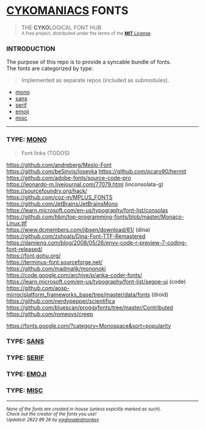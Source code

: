 # [CYKOMANIACS](https://github.com/cykomaniacs) FONTS

> THE **CYKO**LOGICAL FONT HUB\
> <sup>A free project, distributed under the terms of the [**MIT** License](LICENSE).</sup>

### INTRODUCTION

The purpose of this repo is to provide a syncable bundle of fonts.\
The fonts are categorized by type:

> Implemented as separate repos (included as submodules).

- [mono](#type-mono)
- [sans](#type-sans)
- [serif](#type-serif)
- [emoji](#type-emoji)
- [misc](#type-misc)

---

### TYPE: [MONO](https://github.com/cyko-hub/fonts-mono)

> Font links (TODOS)

https://github.com/andreberg/Meslo-Font  
https://github.com/be5invis/Iosevka
https://github.com/pcaro90/hermit
https://github.com/adobe-fonts/source-code-pro  
https://leonardo-m.livejournal.com/77079.html (inconsolata-g)  
https://sourcefoundry.org/hack/  
https://github.com/coz-m/MPLUS_FONTS  
https://github.com/JetBrains/JetBrainsMono  
https://learn.microsoft.com/en-us/typography/font-list/consolas  
https://github.com/hbin/top-programming-fonts/blob/master/Monaco-Linux.ttf  
https://www.dcmembers.com/jibsen/download/61/ (dina)  
https://github.com/zshoals/Dina-Font-TTF-Remastered  
https://damieng.com/blog/2008/05/26/envy-code-r-preview-7-coding-font-released/  
https://font.gohu.org/  
https://terminus-font.sourceforge.net/  
https://github.com/madmalik/mononoki  
https://code.google.com/archive/p/anka-coder-fonts/  
https://learn.microsoft.com/en-us/typography/font-list/segoe-ui (code)  
https://github.com/aosp-mirror/platform_frameworks_base/tree/master/data/fonts (droid)  
https://github.com/nerdypepper/scientifica  
https://github.com/bluescan/proggyfonts/tree/master/Contributed
https://github.com/romeovs/creep

https://fonts.google.com/?category=Monospace&sort=popularity  

### TYPE: [SANS](https://github.com/cyko-hub/fonts-sans)

### TYPE: [SERIF](https://github.com/cyko-hub/fonts-serif)

### TYPE: [EMOJI](https://github.com/cyko-hub/fonts-emoji)

### TYPE: [MISC](https://github.com/cyko-hub/fonts-misc)

---

*<sub>None of the fonts are created in-house (unless expicitly marked as such).</sub>*\
*<sup>Check out the creator of the fonts you use!</sup>*\
*<sub>Updated: <kbd>2022</kbd> <kbd>09</kbd> <kbd>26</kbd> by [eggheadedmonkey](https://github.com/eggheadedmonkey)</sub>*
